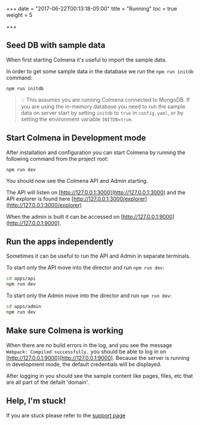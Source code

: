 +++
date = "2017-06-22T00:13:18-05:00"
title = "Running"
toc = true
weight = 5

+++
## Seed DB with sample data

When first starting Colmena it's useful to import the sample data.

In order to get some sample data in the database we run the `npm run initdb` command:

```
npm run initdb
```

> 💡 This assumes you are running Colmena connected to MongoDB. If you are using the in-memory database you need to run
the sample data on server start by setting `initdb` to `true` in `config.yaml`, or by setting the environment variable
`INITDB=true`.




## Start Colmena in Development mode

After installation and configuration you can start Colmena by running the following command from the project root: 

```
npm run dev
```

You should now see the Colmena API and Admin starting. 

The API will listen on [http://127.0.0.1:3000](http://127.0.0.1:3000) and the API explorer is found here [http://127.0.0.1:3000/explorer](http://127.0.0.1:3000/explorer)

When the admin is built it can be accessed on [http://127.0.0.1:9000](http://127.0.0.1:9000).



## Run the apps independently

Sometimes it can be useful to run the API and Admin in separate terminals. 

To start only the API move into the director and run `npm run dev`:

```bash
cd apps/api
npm run dev
```

To start only the Admin move into the director and run `npm run dev`:

```bash
cd apps/admin
npm run dev
```

## Make sure Colmena is working 

When there are no build errors in the log, and you see the message `Webpack: Compiled successfully.` you should be able to log in on [http://127.0.0.1:9000](http://127.0.0.1:9000). Because the server is running in development mode, the default credentials will be displayed. 

After logging in you should see the sample content like pages, files, etc that are all part of the defailt 'domain'.
 

## Help, I'm stuck!

If you are stuck please refer to the [support page](../../introduction/support/)